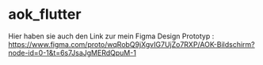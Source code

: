 # aok_flutter
Hier haben sie auch den Link zur mein Figma Design Prototyp :  https://www.figma.com/proto/wqRobQ9jXgvIG7UjZo7RXP/AOK-Bildschirm?node-id=0-1&t=6s7JsaJgMERdQpuM-1

